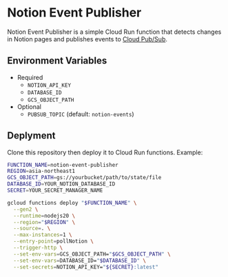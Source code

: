 # Notion Event Publisher

Notion Event Publisher is a simple Cloud Run function that detects changes in Notion pages and publishes events to [Cloud Pub/Sub](https://cloud.google.com/pubsub).

## Environment Variables

* Required
  * `NOTION_API_KEY`
  * `DATABASE_ID`
  * `GCS_OBJECT_PATH`
* Optional
  * `PUBSUB_TOPIC` (default: `notion-events`)

## Deplyment

Clone this repository then deploy it to Cloud Run functions. Example:

```bash
FUNCTION_NAME=notion-event-publisher
REGION=asia-northeast1
GCS_OBJECT_PATH=gs://yourbucket/path/to/state/file
DATABASE_ID=YOUR_NOTION_DATABASE_ID
SECRET=YOUR_SECRET_MANAGER_NAME

gcloud functions deploy "$FUNCTION_NAME" \
  --gen2 \
  --runtime=nodejs20 \
  --region="$REGION" \
  --source=. \
  --max-instances=1 \
  --entry-point=pollNotion \
  --trigger-http \
  --set-env-vars=GCS_OBJECT_PATH="$GCS_OBJECT_PATH" \
  --set-env-vars=DATABASE_ID="$DATABASE_ID" \
  --set-secrets=NOTION_API_KEY="${SECRET}:latest"
```
